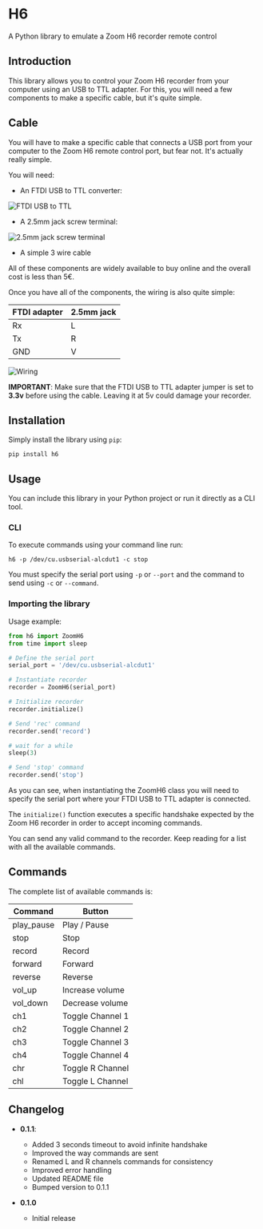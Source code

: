 # H6

A Python library to emulate a Zoom H6 recorder remote control

## Introduction

This library allows you to control your Zoom H6 recorder from your computer using an USB to TTL adapter.
For this, you will need a few components to make a specific cable, but it's quite simple.

## Cable

You will have to make a specific cable that connects a USB port from your computer to the Zoom H6 remote control port, but fear not. It's actually really simple.

You will need:

- An FTDI USB to TTL converter:

![FTDI USB to TTL](images/FT232RL-FTDI-USB-to-TTL.jpeg?raw=true "FTDI USB to TTL")

- A 2.5mm jack screw terminal:

![2.5mm jack screw terminal](images/2-5mm-Stereo-Jack.jpeg?raw=true "2.5mm jack screw terminal")

- A simple 3 wire cable

All of these components are widely available to buy online and the overall cost is less than 5€.

Once you have all of the components, the wiring is also quite simple:

| FTDI adapter | 2.5mm jack |
|--------------|------------|
| Rx           | L          |
| Tx           | R          |
| GND          | V          |

![Wiring](images/wiring.jpeg?raw=true "Wiring")

**IMPORTANT**: Make sure that the FTDI USB to TTL adapter jumper is set to **3.3v** before using the cable. Leaving it at 5v could damage your recorder.

## Installation

Simply install the library using `pip`:

`pip install h6`

## Usage

You can include this library in your Python project or run it directly as a CLI tool.

### CLI

To execute commands using your command line run:

`h6 -p /dev/cu.usbserial-alcdut1 -c stop`

You must specify the serial port using `-p` or `--port` and the command to send using `-c` or `--command`.

### Importing the library

Usage example:

``` python
from h6 import ZoomH6
from time import sleep

# Define the serial port
serial_port = '/dev/cu.usbserial-alcdut1'

# Instantiate recorder
recorder = ZoomH6(serial_port)

# Initialize recorder
recorder.initialize()

# Send 'rec' command
recorder.send('record')

# wait for a while
sleep(3)

# Send 'stop' command
recorder.send('stop')
```

As you can see, when instantiating the ZoomH6 class you will need to specify the serial port where your FTDI USB to TTL adapter is connected.

The `initialize()` function executes a specific handshake expected by the Zoom H6 recorder in order to accept incoming commands.

You can send any valid command to the recorder. Keep reading for a list with all the available commands.

## Commands

The complete list of available commands is:

| Command           | Button            |
|-------------------|-------------------|
| play_pause        | Play / Pause      |
| stop              | Stop              |
| record            | Record            |
| forward           | Forward           |
| reverse           | Reverse           |
| vol_up            | Increase volume   |
| vol_down          | Decrease volume   |
| ch1               | Toggle Channel 1  |
| ch2               | Toggle Channel 2  |
| ch3               | Toggle Channel 3  |
| ch4               | Toggle Channel 4  |
| chr               | Toggle R Channel  |
| chl               | Toggle L Channel  |

## Changelog

- **0.1.1**:
  - Added 3 seconds timeout to avoid infinite handshake
  - Improved the way commands are sent
  - Renamed L and R channels commands for consistency
  - Improved error handling
  - Updated README file
  - Bumped version to 0.1.1

- **0.1.0**
  - Initial release
